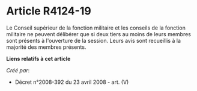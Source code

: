 # Article R4124-19

Le Conseil supérieur de la fonction militaire et les conseils de la fonction militaire ne peuvent délibérer que si deux tiers
au moins de leurs membres sont présents à l'ouverture de la session. Leurs avis sont recueillis à la majorité des membres
présents.

**Liens relatifs à cet article**

_Créé par_:

  - Décret n°2008-392 du 23 avril 2008 - art. (V)
